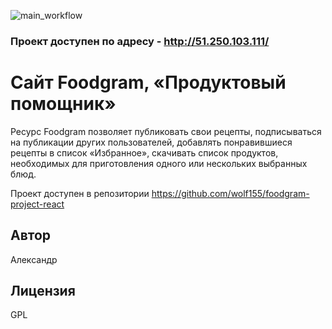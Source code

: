 ![main_workflow](https://github.com/wolf155/yamdb_final/actions/workflows/yamdb_workflow.yml/badge.svg)

### Проект доступен по адресу - http://51.250.103.111/

# Сайт Foodgram, «Продуктовый помощник»
 Ресурс Foodgram позволяет публиковать свои рецепты, подписываться на публикации других пользователей, добавлять понравившиеся рецепты в список «Избранное», скачивать список продуктов, необходимых для приготовления одного или нескольких выбранных блюд.

Проект доступен в репозитории https://github.com/wolf155/foodgram-project-react


## Автор
Александр

## Лицензия
GPL
